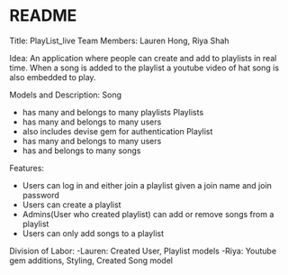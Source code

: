 # README

Title: PlayList_live 
Team Members: Lauren Hong, Riya Shah 

Idea: An application where people can create and add to playlists in real time. When a song is added to the playlist a youtube video of hat song 
is also embedded to play. 

Models and Description: 
Song
 - has many and belongs to many playlists
Playlists
 - has many and belongs to many users 
 - also includes devise gem for authentication 
Playlist
- has many and belongs to many users
- has and belongs to many songs 

Features: 
- Users can log in and either join a playlist given a join name and join password
- Users can create a playlist 
- Admins(User who created playlist) can add or remove songs from a playlist
- Users can only add songs to a playlist 

Division of Labor: 
-Lauren: Created User, Playlist models 
-Riya: Youtube gem additions, Styling, Created Song model 


